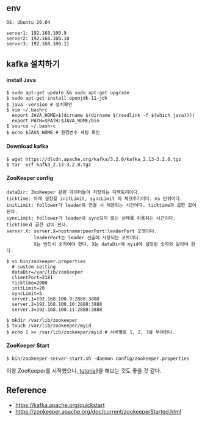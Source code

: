 ## env
~~~
OS: Ubuntu 20.04

server1: 192.168.100.9 
server2: 192.168.100.10
server3: 192.168.100.11
~~~


## kafka 설치하기
#### install Java
~~~
$ sudo apt-get update && sudo apt-get upgrade
$ sudo apt-get install openjdk-11-jdk
$ java -version # 설치확인
$ vim ~/.bashrc
  export JAVA_HOME=$(dirname $(dirname $(readlink -f $(which java))))
  export PATH=$PATH:$JAVA_HOME/bin
$ source ~/.bashrc
$ echo $JAVA_HOME # 환경변수 세팅 확인
~~~

#### Download kafka
~~~
$ wget https://dlcdn.apache.org/kafka/3.2.0/kafka_2.13-3.2.0.tgz
$ tar -xzf kafka_2.13-3.2.0.tgz
~~~

#### ZooKeeper config
~~~
dataDir: ZooKeeper 관련 데이터들이 저장되는 디렉토리이다.
ticktime: 아래 설정할 initLimit, syncLimit 의 체크주기이다. ms 단위이다.
initLimit: follower가 leader와 연결 시 허용되는 시간이다. ticktime과 곱한 값이 된다.
syncLimit: follower가 leader와 sync되지 않는 상태를 허용하는 시간이다. ticktime과 곱한 값이 된다.
server.X: server.X=hostname:peerPort:leaderPort 포멧이다.
          leaderPort는 leader 선출에 사용되는 포트이다.
          X는 반드시 숫자여야 한다. X는 dataDir에 myid에 설정된 숫자와 같아야 한다.

$ vi bin/zookeeper.properties
  # custom setting
  dataDir=/var/lib/zookeeper
  clientPort=2181
  ticktime=2000
  initLimit=20
  syncLimit=5
  server.1=192.168.100.9:2888:3888
  server.2=192.168.100.10:2888:3888
  server.3=192.168.100.11:2888:3888
  
$ mkdir /var/lib/zookeeper
$ touch /var/lib/zookeeper/myid
$ echo 1 >> /var/lib/zookeeper/myid # 서버별로 1, 2, 3을 부여한다.
~~~

#### ZooKeeper Start
~~~
$ bin/zookeeper-server-start.sh -daemon config/zookeeper.properties
~~~
 
이왕 ZooKeeper를 시작헀으니, [tutorial](A_2_ZooKeeper-tutorial.md)l을 해보는 것도 좋을 것 같다.




## Reference
- https://kafka.apache.org/quickstart
- https://zookeeper.apache.org/doc/current/zookeeperStarted.html